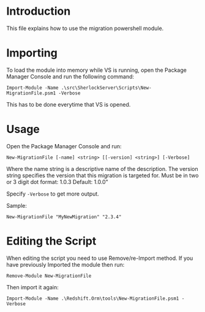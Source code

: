﻿# Introduction

This file explains how to use the migration powershell module.

# Importing

To load the module into memory while VS is running, open the Package Manager Console and run the following command:

```
Import-Module -Name .\src\SherlockServer\Scripts\New-MigrationFile.psm1 -Verbose
```

This has to be done everytime that VS is opened.

# Usage

Open the Package Manager Console and run:

```
New-MigrationFile [-name] <string> [[-version] <string>] [-Verbose]
```  

Where the name string is a descriptive name of the description. The version string specifies the version that this migration is targeted for. Must be in two or 3 digit dot format: 1.0.3 Default: 1.0.0"

Specify `-Verbose` to get more output.

Sample:

```
New-MigrationFile "MyNewMigration" "2.3.4"
```

# Editing the Script

When editing the script you need to use Remove/re-Import method. If you have previously Imported the module then run:

```
Remove-Module New-MigrationFile
```

Then import it again:

```
Import-Module -Name .\Redshift.Orm\tools\New-MigrationFile.psm1 -Verbose
```
